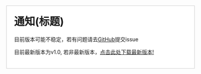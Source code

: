 <!DOCTYPE html>
<html lang="en">
<head>
    <meta charset="UTF-8">
    <meta name="viewport" content="width=device-width, initial-scale=1.0">
    <title>Notification</title>
    <style>
        .container {
            background-color: #fff; /* 设置背景为不透明的白色 */
            padding: 20px;
            border: 1px solid #ccc; /* 边框，可根据需要修改 */
        }
        .container h1 {
            margin-top: 0;
        }
    </style>
</head>
<body>
    <div class="container">
        <h1>通知(标题)</h1>
        <p>目前版本可能不稳定，若有问题请去<a href="https://github.com/violet0107/ChatGPT-cookies" target="_blank">GitHub</a>提交issue</p>
        <p>目前最新版本为v1.0, 若非最新版本，<a href="https://github.com/violet0107/ChatGPT-cookies/releases" target="_blank">点击此处下载最新版本!</a></p>
    </div>
</body>
</html>
